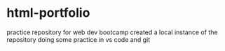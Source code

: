# html-portfolio
practice repository for web dev bootcamp
created a local instance of the repository
doing some practice in vs code and git